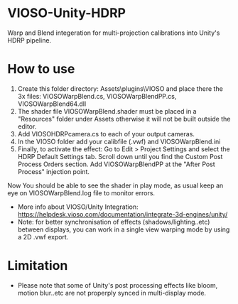 # VIOSO-Unity-HDRP
Warp and Blend integeration for multi-projection calibrations into Unity's HDRP pipeline.

# How to use

1. Create this folder directory: Assets\plugins\VIOSO and place there the 3x files: VIOSOWarpBlend.cs, VIOSOWarpBlendPP.cs, VIOSOWarpBlend64.dll
2. The shader file VIOSOWarpBlend.shader must be placed in a "Resources" folder under Assets otherwise it will not be built outside the editor.
3. Add VIOSOHDRPcamera.cs to each of your output cameras.
4. In the VIOSO folder add your calibfile (.vwf) and VIOSOWarpBlend.ini
5. Finally, to activate the effect: 
Go to Edit > Project Settings and select the HDRP Default Settings tab.
Scroll down until you find the Custom Post Process Orders section. Add VIOSOWarpBlendPP at the "After Post Process" injection point.

Now You should be able to see the shader in play mode, as usual keep an eye on VIOSOWarpBlend.log file to monitor errors.
- More info about VIOSO/Unity Integration: https://helpdesk.vioso.com/documentation/integrate-3d-engines/unity/
- Note: for better synchronisation of effects (shadows/lighting..etc) between displays, you can work in a single view warping mode by using a 2D .vwf export.

# Limitation
- Please note that some of Unity's post processing effects like bloom, motion blur..etc are not properply synced in multi-display mode.
